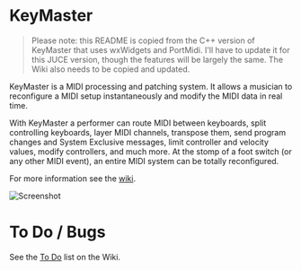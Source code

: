 # KeyMaster

> Please note: this README is copied from the C++ version of KeyMaster that
> uses wxWidgets and PortMidi. I'll have to update it for this JUCE version,
> though the features will be largely the same. The Wiki also needs to be
> copied and updated.

KeyMaster is a MIDI processing and patching system. It allows a musician to
reconfigure a MIDI setup instantaneously and modify the MIDI data in real
time.

With KeyMaster a performer can route MIDI between keyboards, split
controlling keyboards, layer MIDI channels, transpose them, send program
changes and System Exclusive messages, limit controller and velocity values,
modify controllers, and much more. At the stomp of a foot switch (or any
other MIDI event), an entire MIDI system can be totally reconfigured.

For more information see the [wiki](https://github.com/jimm/keymaster/wiki).

![Screenshot](https://raw.githubusercontent.com/wiki/jimm/keymaster/images/km_screen_shot.png)

# To Do / Bugs

See the [To Do](https://github.com/jimm/keymaster/wiki/To-Do) list on the
Wiki.
